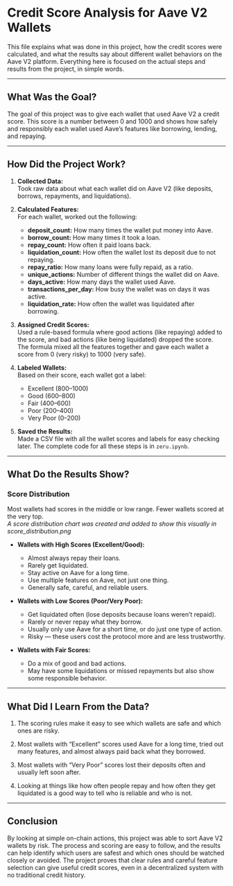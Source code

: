 # Credit Score Analysis for Aave V2 Wallets

This file explains what was done in this project, how the credit scores were calculated, and what the results say about different wallet behaviors on the Aave V2 platform. Everything here is focused on the actual steps and results from the project, in simple words.

---

## What Was the Goal?

The goal of this project was to give each wallet that used Aave V2 a credit score. This score is a number between 0 and 1000 and shows how safely and responsibly each wallet used Aave’s features like borrowing, lending, and repaying.

---

## How Did the Project Work?

1. **Collected Data:**  
   Took raw data about what each wallet did on Aave V2 (like deposits, borrows, repayments, and liquidations).

2. **Calculated Features:**  
   For each wallet, worked out the following:
   - **deposit_count:** How many times the wallet put money into Aave.
   - **borrow_count:** How many times it took a loan.
   - **repay_count:** How often it paid loans back.
   - **liquidation_count:** How often the wallet lost its deposit due to not repaying.
   - **repay_ratio:** How many loans were fully repaid, as a ratio.
   - **unique_actions:** Number of different things the wallet did on Aave.
   - **days_active:** How many days the wallet used Aave.
   - **transactions_per_day:** How busy the wallet was on days it was active.
   - **liquidation_rate:** How often the wallet was liquidated after borrowing.

3. **Assigned Credit Scores:**  
   Used a rule-based formula where good actions (like repaying) added to the score, and bad actions (like being liquidated) dropped the score. The formula mixed all the features together and gave each wallet a score from 0 (very risky) to 1000 (very safe).

4. **Labeled Wallets:**  
   Based on their score, each wallet got a label:
   - Excellent (800–1000)
   - Good (600–800)
   - Fair (400–600)
   - Poor (200–400)
   - Very Poor (0–200)

5. **Saved the Results:**  
   Made a CSV file with all the wallet scores and labels for easy checking later.
    The complete code for all these steps is in `zeru.ipynb`.
---

## What Do the Results Show?

### Score Distribution

Most wallets had scores in the middle or low range. Fewer wallets scored at the very top.  
*A score distribution chart was created and added to show this visually in score_distribution.png*

- **Wallets with High Scores (Excellent/Good):**
  - Almost always repay their loans.
  - Rarely get liquidated.
  - Stay active on Aave for a long time.
  - Use multiple features on Aave, not just one thing.
  - Generally safe, careful, and reliable users.

- **Wallets with Low Scores (Poor/Very Poor):**
  - Get liquidated often (lose deposits because loans weren’t repaid).
  - Rarely or never repay what they borrow.
  - Usually only use Aave for a short time, or do just one type of action.
  - Risky — these users cost the protocol more and are less trustworthy.

- **Wallets with Fair Scores:**
  - Do a mix of good and bad actions.
  - May have some liquidations or missed repayments but also show some responsible behavior.


---

## What Did I Learn From the Data?

1. The scoring rules make it easy to see which wallets are safe and which ones are risky.

2. Most wallets with “Excellent” scores used Aave for a long time, tried out many features, and almost always paid back what they borrowed.

3. Most wallets with “Very Poor” scores lost their deposits often and usually left soon after.

4. Looking at things like how often people repay and how often they get liquidated is a good way to tell who is reliable and who is not.

---

## Conclusion

By looking at simple on-chain actions, this project was able to sort Aave V2 wallets by risk. The process and scoring are easy to follow, and the results can help identify which users are safest and which ones should be watched closely or avoided. The project proves that clear rules and careful feature selection can give useful credit scores, even in a decentralized system with no traditional credit history.

